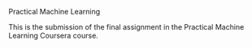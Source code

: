 Practical Machine Learning

This is the submission of the final assignment in the Practical Machine Learning Coursera course.

